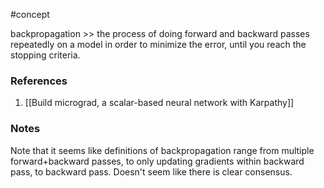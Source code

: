 #concept

backpropagation >> the process of doing forward and backward passes repeatedly on a model in order to minimize the error, until you reach the stopping criteria.<!--SR:!2024-09-28,6,250-->

### References
1. [[Build micrograd, a scalar-based neural network with Karpathy]]

### Notes
Note that it seems like definitions of backpropagation range from multiple forward+backward passes, to only updating gradients within backward pass, to backward pass. Doesn't seem like there is clear consensus.



